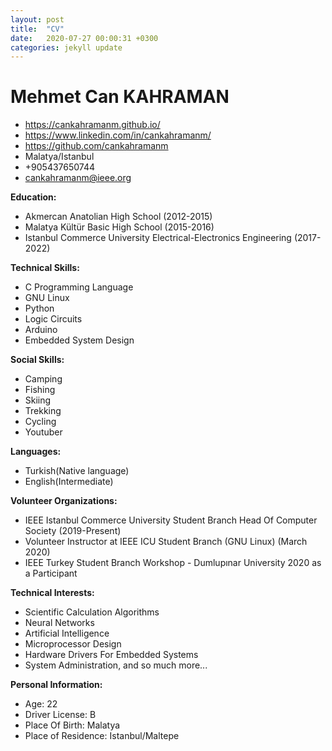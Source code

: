 ```yaml
---
layout: post
title:  "CV"
date:   2020-07-27 00:00:31 +0300
categories: jekyll update
---
```

# Mehmet Can KAHRAMAN
- https://cankahramanm.github.io/
- https://www.linkedin.com/in/cankahramanm/
- https://github.com/cankahramanm
- Malatya/Istanbul
- +905437650744
- cankahramanm@ieee.org

**Education:**

- Akmercan Anatolian High School (2012-2015)
- Malatya Kültür Basic High School (2015-2016)
- Istanbul Commerce University Electrical-Electronics Engineering (2017-2022)

**Technical Skills:**

- C Programming Language
- GNU Linux
- Python
- Logic Circuits
- Arduino
- Embedded System Design


**Social Skills:**

- Camping
- Fishing
- Skiing
- Trekking
- Cycling
- Youtuber

**Languages:**

- Turkish(Native language)
- English(Intermediate)

**Volunteer Organizations:**

- IEEE Istanbul Commerce University Student Branch Head Of Computer Society (2019-Present)
- Volunteer Instructor at IEEE ICU Student Branch (GNU Linux) (March 2020)
- IEEE Turkey Student Branch Workshop - Dumlupınar University 2020 as a Participant

**Technical Interests:**

- Scientific Calculation Algorithms
- Neural Networks
- Artificial Intelligence
- Microprocessor Design
- Hardware Drivers For Embedded Systems
- System Administration, and so much more...

**Personal Information:**

- Age: 22
- Driver License: B
- Place Of Birth: Malatya
- Place of Residence: Istanbul/Maltepe

